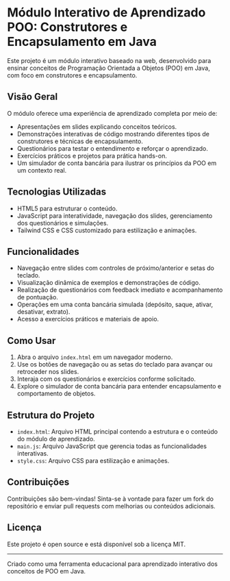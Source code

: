 # Módulo Interativo de Aprendizado POO: Construtores e Encapsulamento em Java

Este projeto é um módulo interativo baseado na web, desenvolvido para ensinar conceitos de Programação Orientada a Objetos (POO) em Java, com foco em construtores e encapsulamento.

## Visão Geral

O módulo oferece uma experiência de aprendizado completa por meio de:

- Apresentações em slides explicando conceitos teóricos.
- Demonstrações interativas de código mostrando diferentes tipos de construtores e técnicas de encapsulamento.
- Questionários para testar o entendimento e reforçar o aprendizado.
- Exercícios práticos e projetos para prática hands-on.
- Um simulador de conta bancária para ilustrar os princípios da POO em um contexto real.

## Tecnologias Utilizadas

- HTML5 para estruturar o conteúdo.
- JavaScript para interatividade, navegação dos slides, gerenciamento dos questionários e simulações.
- Tailwind CSS e CSS customizado para estilização e animações.

## Funcionalidades

- Navegação entre slides com controles de próximo/anterior e setas do teclado.
- Visualização dinâmica de exemplos e demonstrações de código.
- Realização de questionários com feedback imediato e acompanhamento de pontuação.
- Operações em uma conta bancária simulada (depósito, saque, ativar, desativar, extrato).
- Acesso a exercícios práticos e materiais de apoio.

## Como Usar

1. Abra o arquivo `index.html` em um navegador moderno.
2. Use os botões de navegação ou as setas do teclado para avançar ou retroceder nos slides.
3. Interaja com os questionários e exercícios conforme solicitado.
4. Explore o simulador de conta bancária para entender encapsulamento e comportamento de objetos.

## Estrutura do Projeto

- `index.html`: Arquivo HTML principal contendo a estrutura e o conteúdo do módulo de aprendizado.
- `main.js`: Arquivo JavaScript que gerencia todas as funcionalidades interativas.
- `style.css`: Arquivo CSS para estilização e animações.

## Contribuições

Contribuições são bem-vindas! Sinta-se à vontade para fazer um fork do repositório e enviar pull requests com melhorias ou conteúdos adicionais.

## Licença

Este projeto é open source e está disponível sob a licença MIT.

---

Criado como uma ferramenta educacional para aprendizado interativo dos conceitos de POO em Java.